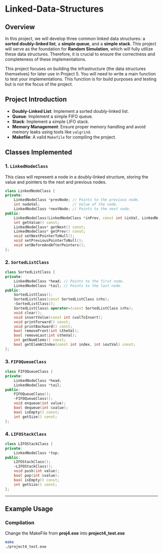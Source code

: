 # Linked-Data-Structures

## Overview
In this project, we will develop three common linked data structures: a **sorted doubly-linked list**, a **simple queue**, and a **simple stack**. This project will serve as the foundation for **Random Simulation**, which will fully utilize these data structures. Therefore, it is crucial to ensure the correctness and completeness of these implementations.

This project focuses on building the infrastructure (the data structures themselves) for later use in Project 5. You will need to write a main function to test your implementations. This function is for build purposes and testing but is not the focus of the project.

## Project Introduction

- **Doubly-Linked List**: Implement a sorted doubly-linked list.
- **Queue**: Implement a simple FIFO queue.
- **Stack**: Implement a simple LIFO stack.
- **Memory Management**: Ensure proper memory handling and avoid memory leaks using tools like `valgrind`.
- **Makefile**: A valid `Makefile` for compiling the project.

## Classes Implemented

### 1. `LinkedNodeClass`

This class will represent a node in a doubly-linked structure, storing the value and pointers to the next and previous nodes.

```cpp
class LinkedNodeClass {
private:
    LinkedNodeClass *prevNode; // Points to the previous node.
    int nodeVal;               // Value of the node.
    LinkedNodeClass *nextNode; // Points to the next node.
public:
    LinkedNodeClass(LinkedNodeClass *inPrev, const int &inVal, LinkedNodeClass *inNext);
    int getValue() const;
    LinkedNodeClass* getNext() const;
    LinkedNodeClass* getPrev() const;
    void setNextPointerToNull();
    void setPreviousPointerToNull();
    void setBeforeAndAfterPointers();
};
```

### 2. `SortedListClass`
```cpp
class SortedListClass {
private:
    LinkedNodeClass *head; // Points to the first node.
    LinkedNodeClass *tail; // Points to the last node.
public:
    SortedListClass();
    SortedListClass(const SortedListClass &rhs);
    ~SortedListClass();
    SortedListClass& operator=(const SortedListClass &rhs);
    void clear();
    void insertValue(const int &valToInsert);
    void printForward() const;
    void printBackward() const;
    bool removeFront(int &theVal);
    bool removeLast(int &theVal);
    int getNumElems() const;
    bool getElemAtIndex(const int index, int &outVal) const;
};
```

### 3. `FIFOQueueClass`
```cpp
class FIFOQueueClass {
private:
    LinkedNodeClass *head;
    LinkedNodeClass *tail;
public:
    FIFOQueueClass();
    ~FIFOQueueClass();
    void enqueue(int value);
    bool dequeue(int &value);
    bool isEmpty() const;
    int getSize() const;
};
```

### 4. `LIFOStackClass`
```cpp
class LIFOStackClass {
private:
    LinkedNodeClass *top;
public:
    LIFOStackClass();
    ~LIFOStackClass();
    void push(int value);
    bool pop(int &value);
    bool isEmpty() const;
    int getSize() const;
};
```

---
## Example Usage

### Compilation
Change the MakeFile from **proj4.exe** into **project4_test.exe**
```bash
make
./project4_test.exe
```
